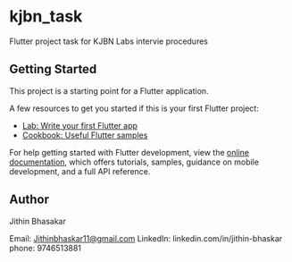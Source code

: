 # kjbn_task

Flutter project task for KJBN Labs intervie procedures


## Getting Started

This project is a starting point for a Flutter application.

A few resources to get you started if this is your first Flutter project:

- [Lab: Write your first Flutter app](https://docs.flutter.dev/get-started/codelab)
- [Cookbook: Useful Flutter samples](https://docs.flutter.dev/cookbook)

For help getting started with Flutter development, view the
[online documentation](https://docs.flutter.dev/), which offers tutorials,
samples, guidance on mobile development, and a full API reference.

## Author
 Jithin Bhasakar

 Email: Jithinbhaskar11@gmail.com
 LinkedIn: linkedin.com/in/jithin-bhaskar
 phone: 9746513881
